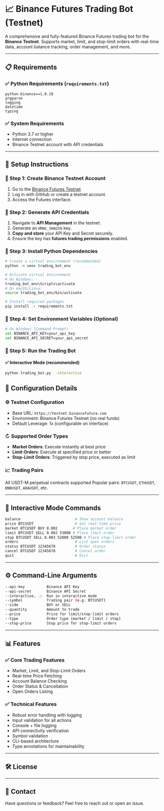 # 📈 Binance Futures Trading Bot (Testnet)

A comprehensive and fully-featured Binance Futures trading bot for the **Binance Testnet**.
Supports market, limit, and stop-limit orders with real-time data, account balance tracking, order management, and more.

---

## 📋 Requirements

### ✅ Python Requirements (`requirements.txt`)

```
python-binance==1.0.19
argparse
logging
datetime
typing
```

### ✅ System Requirements

* Python 3.7 or higher
* Internet connection
* Binance Testnet account with API credentials

---

## 🚀 Setup Instructions

### 🔹 Step 1: Create Binance Testnet Account

1. Go to the [Binance Futures Testnet](https://testnet.binancefuture.com/)
2. Log in with GitHub or create a testnet account.
3. Access the Futures interface.

### 🔹 Step 2: Generate API Credentials

1. Navigate to **API Management** in the testnet.
2. Generate an `HMAC_SHA256` key.
3. **Copy and store** your API Key and Secret securely.
4. Ensure the key has **futures trading permissions** enabled.

### 🔹 Step 3: Install Python Dependencies

```bash
# Create a virtual environment (recommended)
python -m venv trading_bot_env

# Activate virtual environment
# On Windows:
trading_bot_env\Scripts\activate
# On macOS/Linux:
source trading_bot_env/bin/activate

# Install required packages
pip install -r requirements.txt
```

### 🔹 Step 4: Set Environment Variables (Optional)

```bash
# On Windows (Command Prompt)
set BINANCE_API_KEY=your_api_key
set BINANCE_API_SECRET=your_api_secret
```

### 🔹 Step 5: Run the Trading Bot

#### ✅ Interactive Mode (recommended)

```bash
python trading_bot.py --interactive
```

## 🔧 Configuration Details

### ⚙️ Testnet Configuration

* Base URL: `https://testnet.binancefuture.com`
* Environment: Binance Futures Testnet (no real funds)
* Default Leverage: 1x (configurable on interface)

### ↻ Supported Order Types

* **Market Orders**: Execute instantly at best price
* **Limit Orders**: Execute at specified price or better
* **Stop-Limit Orders**: Triggered by stop price, executed as limit

### 📈 Trading Pairs

All USDT-M perpetual contracts supported
Popular pairs: `BTCUSDT`, `ETHUSDT`, `BNBUSDT`, `ADAUSDT`, etc.

---

## 🎯 Interactive Mode Commands

```bash
balance                         # Show account balance
price BTCUSDT                   # Get real-time price
market BTCUSDT BUY 0.002       # Place market order
limit BTCUSDT SELL 0.002 53000 # Place limit order
stop BTCUSDT SELL 0.003 52000 52500 # Place stop-limit order
orders                          # List open orders
status BTCUSDT 12345678         # Order status
cancel BTCUSDT 12345678         # Cancel order
quit                            # Exit
```

---

## ⚙️ Command-Line Arguments

```bash
--api-key          Binance API Key
--api-secret       Binance API Secret
--interactive, -i  Run in interactive mode
--symbol           Trading pair (e.g. BTCUSDT)
--side             BUY or SELL
--quantity         Amount to trade
--price            Price for limit/stop-limit orders
--type             Order type (market / limit / stop)
--stop-price       Stop price for stop-limit orders
```

---

## 📊 Features

### ✅ Core Trading Features

* Market, Limit, and Stop-Limit Orders
* Real-time Price Fetching
* Account Balance Checking
* Order Status & Cancellation
* Open Orders Listing

### ✅ Technical Features

* Robust error handling with logging
* Input validation for all actions
* Console + file logging
* API connectivity verification
* Symbol validation
* CLI-based architecture
* Type annotations for maintainability

---

## 🛠 License

---

## 📨 Contact

Have questions or feedback?
Feel free to reach out or open an issue.

